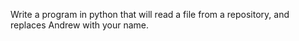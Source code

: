 Write a program in python that will read a file from a repository, and replaces Andrew with your name.